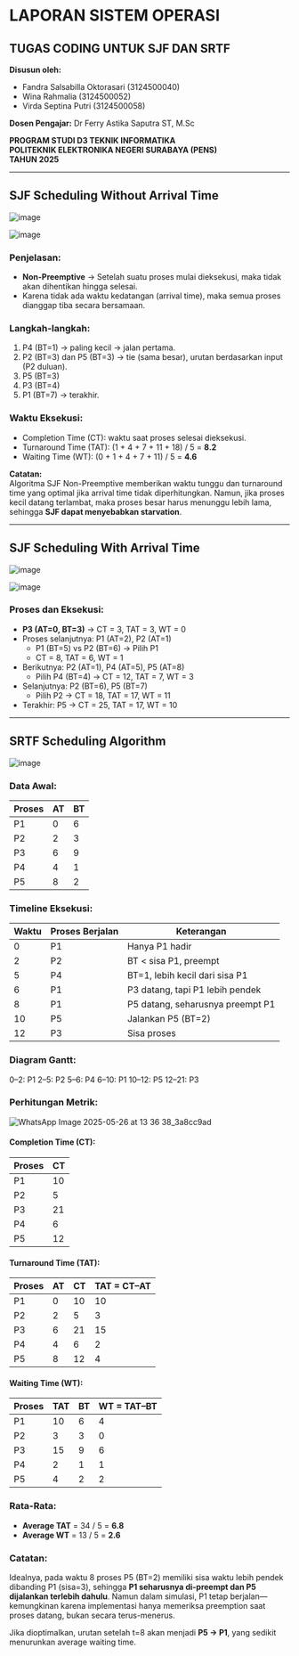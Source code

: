 # LAPORAN SISTEM OPERASI

## TUGAS CODING UNTUK SJF DAN SRTF

**Disusun oleh:**

- Fandra Salsabilla Oktorasari (3124500040)  
- Wina Rahmalia (3124500052)  
- Virda Septina Putri (3124500058)

**Dosen Pengajar:** Dr Ferry Astika Saputra ST, M.Sc

**PROGRAM STUDI D3 TEKNIK INFORMATIKA**  
**POLITEKNIK ELEKTRONIKA NEGERI SURABAYA (PENS)**  
**TAHUN 2025**

---

## SJF Scheduling Without Arrival Time

![image](https://github.com/user-attachments/assets/0cc44ecb-9ab5-43e8-a073-42f8b7c19c67)

![image](https://github.com/user-attachments/assets/49a935e8-d907-4433-9817-8b54acde3f08)


### Penjelasan:
- **Non-Preemptive** → Setelah suatu proses mulai dieksekusi, maka tidak akan dihentikan hingga selesai.
- Karena tidak ada waktu kedatangan (arrival time), maka semua proses dianggap tiba secara bersamaan.

### Langkah-langkah:
1. P4 (BT=1) → paling kecil → jalan pertama.
2. P2 (BT=3) dan P5 (BT=3) → tie (sama besar), urutan berdasarkan input (P2 duluan).
3. P5 (BT=3)
4. P3 (BT=4)
5. P1 (BT=7) → terakhir.

### Waktu Eksekusi:
- Completion Time (CT): waktu saat proses selesai dieksekusi.
- Turnaround Time (TAT): (1 + 4 + 7 + 11 + 18) / 5 = **8.2**
- Waiting Time (WT): (0 + 1 + 4 + 7 + 11) / 5 = **4.6**

**Catatan:**  
Algoritma SJF Non-Preemptive memberikan waktu tunggu dan turnaround time yang optimal jika arrival time tidak diperhitungkan. Namun, jika proses kecil datang terlambat, maka proses besar harus menunggu lebih lama, sehingga **SJF dapat menyebabkan starvation**.

---

## SJF Scheduling With Arrival Time

![image](https://github.com/user-attachments/assets/673e3a8b-1faf-4e2a-8f1f-c2f593d6dba3)

![image](https://github.com/user-attachments/assets/051606d9-f7d2-4c69-a969-4f9176386cf8)


### Proses dan Eksekusi:
- **P3 (AT=0, BT=3)** → CT = 3, TAT = 3, WT = 0  
- Proses selanjutnya: P1 (AT=2), P2 (AT=1)  
  - P1 (BT=5) vs P2 (BT=6) → Pilih P1  
  - CT = 8, TAT = 6, WT = 1  
- Berikutnya: P2 (AT=1), P4 (AT=5), P5 (AT=8)  
  - Pilih P4 (BT=4) → CT = 12, TAT = 7, WT = 3  
- Selanjutnya: P2 (BT=6), P5 (BT=7)  
  - Pilih P2 → CT = 18, TAT = 17, WT = 11  
- Terakhir: P5 → CT = 25, TAT = 17, WT = 10

---

## SRTF Scheduling Algorithm

![image](https://github.com/user-attachments/assets/895cdbef-347e-44f1-9fa2-d78d72d55a5d)

### Data Awal:

| Proses | AT | BT |
|--------|----|----|
| P1     | 0  | 6  |
| P2     | 2  | 3  |
| P3     | 6  | 9  |
| P4     | 4  | 1  |
| P5     | 8  | 2  |

### Timeline Eksekusi:

| Waktu | Proses Berjalan | Keterangan |
|-------|------------------|------------|
| 0     | P1               | Hanya P1 hadir |
| 2     | P2               | BT < sisa P1, preempt |
| 5     | P4               | BT=1, lebih kecil dari sisa P1 |
| 6     | P1               | P3 datang, tapi P1 lebih pendek |
| 8     | P1               | P5 datang, seharusnya preempt P1 |
| 10    | P5               | Jalankan P5 (BT=2) |
| 12    | P3               | Sisa proses |

### Diagram Gantt:
0–2: P1
2–5: P2
5–6: P4
6–10: P1
10–12: P5
12–21: P3


### Perhitungan Metrik:
![WhatsApp Image 2025-05-26 at 13 36 38_3a8cc9ad](https://github.com/user-attachments/assets/00dc7f03-1e41-400c-9b36-516ddad5f59c)

#### Completion Time (CT):

| Proses | CT  |
|--------|-----|
| P1     | 10  |
| P2     | 5   |
| P3     | 21  |
| P4     | 6   |
| P5     | 12  |

#### Turnaround Time (TAT):

| Proses | AT | CT | TAT = CT–AT |
|--------|----|----|-------------|
| P1     | 0  | 10 | 10          |
| P2     | 2  | 5  | 3           |
| P3     | 6  | 21 | 15          |
| P4     | 4  | 6  | 2           |
| P5     | 8  | 12 | 4           |

#### Waiting Time (WT):

| Proses | TAT | BT | WT = TAT–BT |
|--------|-----|----|-------------|
| P1     | 10  | 6  | 4           |
| P2     | 3   | 3  | 0           |
| P3     | 15  | 9  | 6           |
| P4     | 2   | 1  | 1           |
| P5     | 4   | 2  | 2           |

### Rata-Rata:
- **Average TAT** = 34 / 5 = **6.8**
- **Average WT** = 13 / 5 = **2.6**

### Catatan:
Idealnya, pada waktu 8 proses P5 (BT=2) memiliki sisa waktu lebih pendek dibanding P1 (sisa=3), sehingga **P1 seharusnya di-preempt dan P5 dijalankan terlebih dahulu**. Namun dalam simulasi, P1 tetap berjalan—kemungkinan karena implementasi hanya memeriksa preemption saat proses datang, bukan secara terus-menerus.

Jika dioptimalkan, urutan setelah t=8 akan menjadi **P5 → P1**, yang sedikit menurunkan average waiting time.
